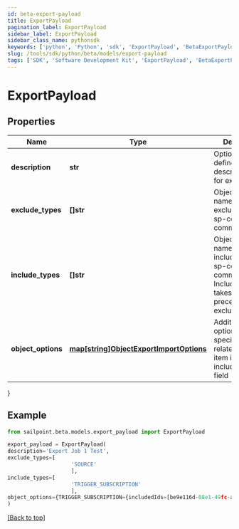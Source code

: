 ```yaml
---
id: beta-export-payload
title: ExportPayload
pagination_label: ExportPayload
sidebar_label: ExportPayload
sidebar_class_name: pythonsdk
keywords: ['python', 'Python', 'sdk', 'ExportPayload', 'BetaExportPayload'] 
slug: /tools/sdk/python/beta/models/export-payload
tags: ['SDK', 'Software Development Kit', 'ExportPayload', 'BetaExportPayload']
---
```


# ExportPayload


## Properties

Name | Type | Description | Notes
------------ | ------------- | ------------- | -------------
**description** | **str** | Optional user defined description/name for export job. | [optional] 
**exclude_types** | **[]str** | Object type names to be excluded from an sp-config export command. | [optional] 
**include_types** | **[]str** | Object type names to be included in an sp-config export command. IncludeTypes takes precedence over excludeTypes. | [optional] 
**object_options** | [**map[string]ObjectExportImportOptions**](object-export-import-options) | Additional options targeting specific objects related to each item in the includeTypes field | [optional] 
}

## Example

```python
from sailpoint.beta.models.export_payload import ExportPayload

export_payload = ExportPayload(
description='Export Job 1 Test',
exclude_types=[
                    'SOURCE'
                    ],
include_types=[
                    'TRIGGER_SUBSCRIPTION'
                    ],
object_options={TRIGGER_SUBSCRIPTION={includedIds=[be9e116d-08e1-49fc-ab7f-fa585e96c9e4], includedNames=[Test 2]}}
)

```
[[Back to top]](#) 

